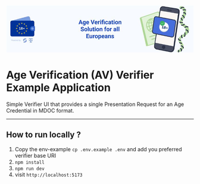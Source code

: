 <!--
SPDX-FileCopyrightText: 2025 European Commission

SPDX-License-Identifier: Apache-2.0
-->

![Proof of age attestations for all Europeans - An age verification solution for EU citizens and residents](./docs/media/top-banner-av.png)

# Age Verification (AV) Verifier Example Application

Simple Verifier UI that provides a single Presentation Request for an Age Credential in MDOC format.

----

## How to run locally ?

1. Copy the env-example `cp .env.example .env` and add you preferred verifier base URI
2. `npm install`
3. `npm run dev`
4. visit `http://localhost:5173`
